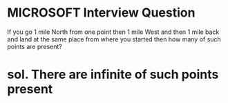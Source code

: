 # MICROSOFT Interview Question
If you go 1 mile North from one point then 1 mile West and then 1 mile back and land at the same place from where you started then how many of such points are present?
# sol. There are infinite of such points present
